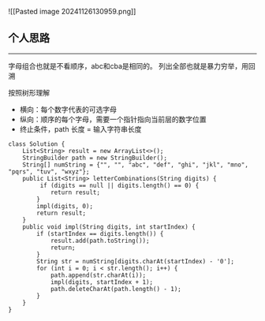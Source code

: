 
![[Pasted image 20241126130959.png]]

## 个人思路
---
字母组合也就是不看顺序，abc和cba是相同的。
列出全部也就是暴力穷举，用回溯

按照树形理解
- 横向：每个数字代表的可选字母
- 纵向：顺序的每个字母，需要一个指针指向当前层的数字位置
- 终止条件，path 长度 = 输入字符串长度

```
class Solution { 
    List<String> result = new ArrayList<>();
    StringBuilder path = new StringBuilder();
    String[] numString = {"", "", "abc", "def", "ghi", "jkl", "mno", "pqrs", "tuv", "wxyz"};
    public List<String> letterCombinations(String digits) {
         if (digits == null || digits.length() == 0) {
            return result;
        }
        impl(digits, 0); 
        return result;
    }
    public void impl(String digits, int startIndex) {
        if (startIndex == digits.length()) {
            result.add(path.toString());
            return;
        }
        String str = numString[digits.charAt(startIndex) - '0'];
        for (int i = 0; i < str.length(); i++) {
            path.append(str.charAt(i));
            impl(digits, startIndex + 1);
            path.deleteCharAt(path.length() - 1);
        }
    }
}
```
